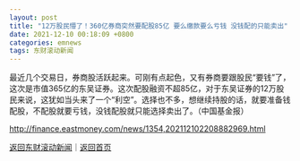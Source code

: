 ```yaml
---
layout: post
title: "12万股民懵了！360亿券商突然要配股85亿 要么缴款要么亏钱 没钱配的只能卖出"
date: 2021-12-10 00:18:09 +0800
categories: emnews
tags: 东财滚动新闻
---
```


最近几个交易日，券商股活跃起来。可刚有点起色，又有券商要跟股民“要钱”了，这次是市值365亿的东吴证券。这次配股融资不超85亿，对于东吴证券的12万股民来说，这犹如当头来了一个“利空”。选择也不多，想继续持股的话，就要准备钱配股，不配股就要亏钱，没钱配股就只能选择卖出了。（中国基金报）

<http://finance.eastmoney.com/news/1354,202112102208882969.html>

[返回东财滚动新闻](//finews.withounder.com/emnews/)｜[返回首页](//finews.withounder.com/)